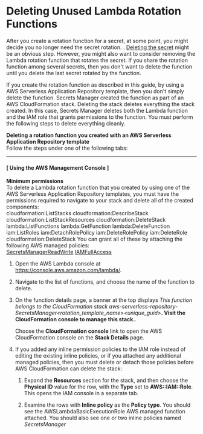 # Deleting Unused Lambda Rotation Functions<a name="rotating-secrets-managing-functions"></a>

After you create a rotation function for a secret, at some point, you might decide you no longer need the secret rotation\. \. [Deleting the secret](manage_delete-restore-secret.md) might be an obvious step\. However, you might also want to consider removing the Lambda rotation function that rotates the secret\. If you share the rotation function among several secrets, then you don't want to delete the function until you delete the last secret rotated by the function\.

If you create the rotation function as described in this guide, by using a AWS Serverless Application Repository template, then you don't simply delete the function\. Secrets Manager created the function as part of an AWS CloudFormation stack\. Deleting the stack deletes everything the stack created\. In this case, Secrets Manager deletes both the Lambda function and the IAM role that grants permissions to the function\. You must perform the following steps to delete everything cleanly\.

**Deleting a rotation function you created with an AWS Serverless Application Repository template**  
Follow the steps under one of the following tabs:

------
#### [ Using the AWS Management Console ]

**Minimum permissions**  
To delete a Lambda rotation function that you created by using one of the AWS Serverless Application Repository templates, you must have the permissions required to navigate to your stack and delete all of the created components:  
cloudformation:ListStacks
cloudformation:DescribeStack
cloudformation:ListStackResources
cloudformation:DeleteStack
lambda:ListFunctions
lambda:GetFunction
lambda:DeleteFunction
iam:ListRoles
iam:DetachRolePolicy
iam:DeleteRolePolicy
iam:DeleteRole
cloudformation:DeleteStack
You can grant all of these by attaching the following AWS managed policies:  
[SecretsManagerReadWrite](https://console.aws.amazon.com/iam/home#/policies/arn:aws:iam::aws:policy/SecretsManagerReadWrite)
[IAMFullAccess](https://console.aws.amazon.com/iam/home#/policies/arn:aws:iam::aws:policy/IAMFullAccess)

1. Open the AWS Lambda console at [https://console\.aws\.amazon\.com/lambda/](https://console.aws.amazon.com/lambda/)\.

1. Navigate to the list of functions, and choose the name of the function to delete\.

1. On the function details page, a banner at the top displays **This function belongs to the CloudFormation stack **aws\-serverless\-repository\-SecretsManager*<rotation\_template\_name>**<unique\_guid>***\. Visit the CloudFormation console to manage this stack\.**\. 

   Choose the **CloudFormation console** link to open the AWS CloudFormation console on the **Stack Details** page\.

1. If you added any inline permission policies to the IAM role instead of editing the existing inline policies, or if you attached any additional managed policies, then you must delete or detach those policies before AWS CloudFormation can delete the stack:

   1. Expand the **Resources** section for the stack, and then choose the **Physical ID** value for the row, with the **Type** set to **AWS::IAM::Role**\. This opens the IAM console in a separate tab\.

   1. Examine the rows with **Inline policy** as the **Policy type**\. You should see the AWSLambdaBasicExecutionRole AWS managed function attached\. You should also see one or two inline policies named **SecretsManager*<template name>*Policy0** and **SecretsManager*<template name>*Policy1**\. If you see any policies other than those, Secrets Manager did not create them as part of the stack\. The policies were added manually after the stack was created\. You must manually delete or detach them\. If you don't, the request to delete the stack in the following steps can fail\.

   1. Return to the **Stack Details** page of the AWS CloudFormation console\.

1. Choose **Other Actions**, and then choose **Delete Stack**\.

1. On the **Delete Stack** confirmation dialog box, choose **Yes, Delete**\.

   The **Status** changes to **DELETE\_IN\_PROGRESS**\. If the deletion successfully completes, the **Status** eventually changes to **DELETE\_COMPLETE**\.

1. When you return to the list of stacks, you no longer see the deleted stack\. 

------
#### [ Using the AWS CLI or SDK Operations ]

**Minimum permissions**  
To delete a Lambda rotation function you created by using one of the AWS Serverless Application Repository templates, you must have the permissions required to perform each of the AWS CLI or equivalent API operations listed in the following steps\. You can grant all of these by attaching the following two AWS managed policies:  
[SecretsManagerReadWrite](https://console.aws.amazon.com/iam/home#/policies/arn:aws:iam::aws:policy/SecretsManagerReadWrite)
[IAMFullAccess](https://console.aws.amazon.com/iam/home#/policies/arn:aws:iam::aws:policy/IAMFullAccess)

1. Open a command prompt to run the AWS CLI commands\.

1. To determine which AWS CloudFormation stack contains a specific function, run the following command with the function name passed as the `--physical-resource-id` parameter\. This returns a list of resources associated with the stack that owns the specified function\.

   ```
   $ aws cloudformation describe-stack-resources --physical-resource-id MyLambdaRotationFunction
   {{
       "StackResources": [
           {
               "StackName": "aws-serverless-repository-MyLambdaCreationStack",
               "StackId": "arn:aws:cloudformation:us-east-1:123456789012:stack/aws-serverless-repository-MyLambdaCreationStack/EXAMPLE2-90ab-cdef-fedc-ba987EXAMPLE",
               "LogicalResourceId": "SecretsManagerRotationTemplate",
               "PhysicalResourceId": "MySecretsManagerRotationFunction",
               "ResourceType": "AWS::Lambda::Function",
               "Timestamp": "2018-04-27T18:03:05.490Z",
               "ResourceStatus": "CREATE_COMPLETE"
           },
           {
               "StackName": "aws-serverless-repository-MyLambdaCreationStack",
               "StackId": "arn:aws:cloudformation:us-east-1:123456789012:stack/aws-serverless-repository-MyLambdaCreationStack/EXAMPLE2-90ab-cdef-fedc-ba987EXAMPLE",
               "LogicalResourceId": "SecretsManagerRotationTemplateRole",
               "PhysicalResourceId": "aws-serverless-repository-SecretsManagerRotationTe-<random-chars>",
               "ResourceType": "AWS::IAM::Role",
               "Timestamp": "2018-04-27T18:03:00.623Z",
               "ResourceStatus": "CREATE_COMPLETE"
           }
       ]
   }
   ```

1. Look for the `StackId` and `PhysicalResourceId` response values associated with the "ResourceType" :"AWS::IAM::Role", the name of the IAM role with permissions to invoke the function\. If you added any inline permission policies to the IAM role instead of editing the existing inline policies, or if you attached any additional managed policies, then you must delete or detach those policies before AWS CloudFormation can delete the stack\.

   To determine if you have any embedded inline policies, run the following command\. 

   ```
   $ aws iam list-role-policies --role-name <role-name-from-PhysicalResourceId-on-previous-command>
   {
       "PolicyNames": [
           "SecretsManagerRotationTemplateRolePolicy0",
           "SecretsManagerRotationTemplateRolePolicy1"
       ]
   }
   ```

   The inline policies named as shown here are expected, and you don't need to do anything with them\.

1. If you see any policies listed other than those two, you must delete them from the role before you can proceed\.

   ```
   $ aws iam delete-role-policy --role-name <role-name-from-PhysicalResourceId-on-previous-command> /
          --policy-name <policy-name-from-previous-command>
   ```

1. Now check to see if you have any managed policies attached to the role:

   ```
   $ aws iam list-attached-role-policies --role-name <role-name-from-PhysicalResourceId-on-previous-command>
   ```

1. If you see any policies listed at all in the previous command output, run this final preparatory command to detach them from the role:

   ```
   $ aws iam detach-role-policy --role-name <role-name-from-PhysicalResourceId-on-previous-command> /
          --policy-arn <ARN-of-policy-discovered-in-previous-command>
   ```

1. Now you can delete the stack, which deletes all of the associated resources\. Pass the name of the stack you retrieved in step 2 as the `--stack-name`:

   ```
   $ aws cloudformation delete-stack --stack-name aws-serverless-repository-MyLambdaCreationStack
   ```

   AWS CloudFormation deletes the IAM role and the Lambda rotation function shortly after you run this command\.

------